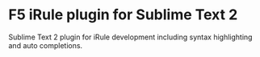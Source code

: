 F5 iRule plugin for Sublime Text 2
================

Sublime Text 2 plugin for iRule development including syntax highlighting and auto completions.


